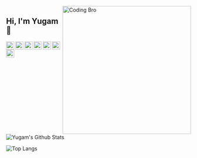 <img align="right" src="https://github.com/yugam08/yugam08/blob/master/Bro.png" alt="Coding Bro" width=350px height=350px/>

## Hi, I'm Yugam 👋

<a href="https://twitter.com/Yugam008">
  <img align="left" alt="Yugam's Twitter" width="22px" src="https://cdn.jsdelivr.net/npm/simple-icons@v3/icons/twitter.svg" />
</a>
<a href="https://www.linkedin.com/m/in/yugam-44b693170">
  <img align="left" alt="Yugam's Linkdein" width="22px" src="https://cdn.jsdelivr.net/npm/simple-icons@v3/icons/linkedin.svg" />
</a>
<a href="https://github.com/yugam08">
  <img align="left" alt="Yugam's Github" width="22px" src="https://cdn.jsdelivr.net/npm/simple-icons@v3/icons/github.svg" />
</a>
<a href="https://instagram.com/assaultpunisher">
  <img align="left" alt="Yugam's Instagram" width="22px" src="https://cdn.jsdelivr.net/npm/simple-icons@v3/icons/instagram.svg" />
</a>
<a href="https://t.me/assaultpunisher">
  <img align="left" alt="Yugam's Telegram" width="22px" src="https://cdn.jsdelivr.net/npm/simple-icons@v3/icons/telegram.svg" />
</a>
<a href="https://www.facebook.com/yugamch">
  <img align="left" alt="Yugam's Facebook" width="22px" src="https://cdn.jsdelivr.net/npm/simple-icons@v3/icons/facebook.svg" />
</a>
<a href="https://www.hackerrank.com/yugam_gla_cs18">
  <img align="left" alt="Yugam's Hackerrank" width="22px" src="https://cdn.jsdelivr.net/npm/simple-icons@3.1.0/icons/hackerrank.svg" />
</a>
<br />

![Yugam's Github Stats](https://github-readme-stats.vercel.app/api?username=yugam08&theme=dark&show_icons=true&hide=contribs)

![Top Langs](https://github-readme-stats.vercel.app/api/top-langs/?username=yugam08&theme=dark&hide=PowerShell)

